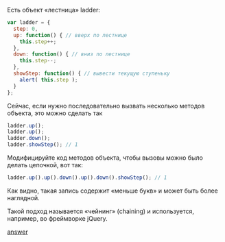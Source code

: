 Есть объект «лестница» ladder:
```js
var ladder = {
  step: 0,
  up: function() { // вверх по лестнице
    this.step++;
  },
  down: function() { // вниз по лестнице
    this.step--;
  },
  showStep: function() { // вывести текущую ступеньку
    alert( this.step );
  }
};
```
Сейчас, если нужно последовательно вызвать несколько методов объекта, это можно сделать так
```js
ladder.up();
ladder.up();
ladder.down();
ladder.showStep(); // 1
```
Модифицируйте код методов объекта, чтобы вызовы можно было делать цепочкой, вот так:
```js
ladder.up().up().down().up().down().showStep(); // 1
```
Как видно, такая запись содержит «меньше букв» и может быть более наглядной.

Такой подход называется «чейнинг» (chaining) и используется, например, во фреймворке jQuery.

[answer](https://github.com/y4t6/convert/blob/master/2_1_answer.md)
